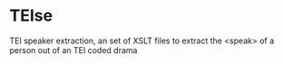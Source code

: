 TEIse
=====

TEI speaker extraction, an set of XSLT files to extract the &lt;speak> of a person out of an TEI coded drama

